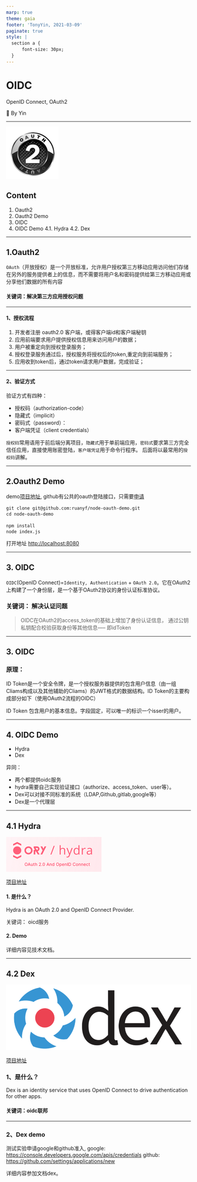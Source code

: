 ```yaml
---
marp: true
theme: gaia
footer: 'TonyYin, 2021-03-09'
paginate: true
style: |
  section a {
      font-size: 30px;
  }
---
```

<!--
_class: lead gaia
_paginate: false
-->

# OIDC

OpenID Connect, OAuth2

:dog: By Yin

---
<!-- backgroundColor: white -->
![bg right w:15cm contrast](images/oauth.png)

## Content

1. Oauth2
2. Oauth2 Demo
3. OIDC
4. OIDC Demo
    4.1. Hydra
    4.2. Dex

---

## 1.Oauth2

   `OAuth`（开放授权）是一个开放标准，允许用户授权第三方移动应用访问他们存储在另外的服务提供者上的信息，而不需要将用户名和密码提供给第三方移动应用或分享他们数据的所有内容

   #### 关键词：解决第三方应用授权问题

---

#### 1、授权流程

1. 开发者注册 oauth2.0 客户端，或得客户端id和客户端秘钥
2. 应用前端要求用户提供授权信息用来访问用户的数据；
3. 用户被重定向到授权登录服务；
4. 授权登录服务通过后，授权服务将授权后的token,重定向到前端服务；
5. 应用收到token后，通过token请求用户数据，完成验证；

---

#### 2、验证方式

验证方式有四种：
- 授权码（authorization-code）
- 隐藏式（implicit）
- 密码式（password）：
- 客户端凭证（client credentials）

`授权码`常用语用于前后端分离项目，`隐藏式`用于单前端应用，`密码式`要求第三方完全信任应用，直接使用账密登陆，`客户端凭证`用于命令行程序。 后面将以最常用的`授权码`讲解。

---
## 2.Oauth2 Demo

<!-- Scoped style -->
<style scoped>
h2 {
  color: ;
}
</style>

demo[项目地址](http://github.com:ruanyf/node-oauth-demo), github有公共的oauth登陆接口，只需要[申请](https://github.com/settings/applications/new)

```shell
git clone git@github.com:ruanyf/node-oauth-demo.git
cd node-oauth-demo

npm install
node index.js
```

打开地址 [http://localhost:8080](http://localhost:8080)


---

## 3. OIDC

`OIDC`(OpenID Connect)=`Identity, Authentication` + `OAuth 2.0`。它在OAuth2上构建了一个身份层，是一个基于OAuth2协议的身份认证标准协议。

### 关键词： 解决认证问题

>OIDC在OAuth2的access_token的基础上增加了身份认证信息， 通过公钥私钥配合校验获取身份等其他信息—– 即idToken
---

## 3. OIDC

### 原理：

ID Token是一个安全令牌，是一个授权服务器提供的包含用户信息（由一组Cliams构成以及其他辅助的Cliams）的JWT格式的数据结构。ID Token的主要构成部分如下（使用OAuth2流程的OIDC）

ID Token 包含用户的基本信息。字段固定，可以唯一的标识一个isser的用户。

---
## 4. OIDC Demo

- Hydra
- Dex

异同：

- 两个都提供oidc服务
- hydra需要自己实现验证接口（authorize、access_token、user等）。
- Dex可以对接不同标准的系统（LDAP,Github,gitlab,google等）
- Dex是一个代理层

---

## 4.1 Hydra
![bg right w:13cm contrast](images/hydra.png)

[项目地址](https://github.com/ory/hydra)

#### 1. 是什么？
Hydra is an OAuth 2.0 and OpenID Connect Provider.

关键词： oicd服务

#### 2. Demo

详细内容见技术文档。

---

## 4.2 Dex

![bg right w:15cm contrast](images/dex.png)

[项目地址](https://github.com/dexidp/dex)

### 1、是什么？
Dex is an identity service that uses OpenID Connect to drive authentication for other apps.

#### 关键词：oidc联邦


---

### 2、Dex demo

测试实验申请google和github准入,
google: https://console.developers.google.com/apis/credentials
github: https://github.com/settings/applications/new

详细内容参加文档dex。